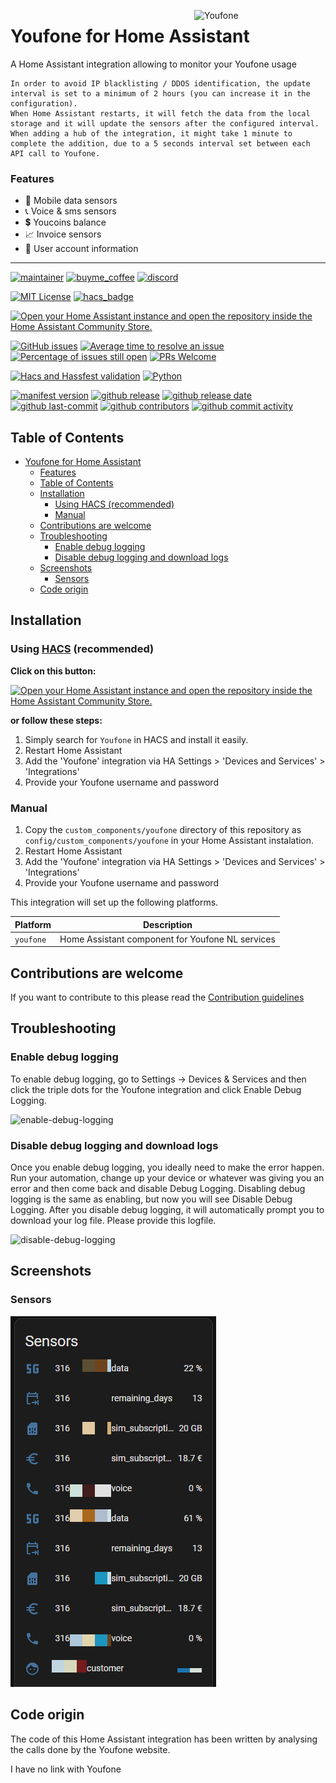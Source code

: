 <img src="https://github.com/geertmeersman/youfone/raw/main/images/brand/logo.png"
     alt="Youfone"
     align="right"
     style="width: 200px;margin-right: 10px;" />

# Youfone for Home Assistant

A Home Assistant integration allowing to monitor your Youfone usage

```text
In order to avoid IP blacklisting / DDOS identification, the update interval is set to a minimum of 2 hours (you can increase it in the configuration).
When Home Assistant restarts, it will fetch the data from the local storage and it will update the sensors after the configured interval.
When adding a hub of the integration, it might take 1 minute to complete the addition, due to a 5 seconds interval set between each API call to Youfone.
```

### Features

- 📱 Mobile data sensors
- 📞 Voice & sms sensors
- 💲 Youcoins balance
- 📈 Invoice sensors
- 👱 User account information

---

<!-- [START BADGES] -->
<!-- Please keep comment here to allow auto update -->

[![maintainer](https://img.shields.io/badge/maintainer-Geert%20Meersman-green?style=for-the-badge&logo=github)](https://github.com/geertmeersman)
[![buyme_coffee](https://img.shields.io/badge/Buy%20me%20an%20Omer-donate-yellow?style=for-the-badge&logo=buymeacoffee)](https://www.buymeacoffee.com/geertmeersman)
[![discord](https://img.shields.io/discord/1094977038269546576?style=for-the-badge&logo=discord)](https://discord.gg/JpjHptEN2D)

[![MIT License](https://img.shields.io/github/license/geertmeersman/youfone?style=flat-square)](https://github.com/geertmeersman/youfone/blob/master/LICENSE)
[![hacs_badge](https://img.shields.io/badge/HACS-Default-41BDF5.svg?style=flat-square)](https://github.com/hacs/integration)

[![Open your Home Assistant instance and open the repository inside the Home Assistant Community Store.](https://my.home-assistant.io/badges/hacs_repository.svg?style=flat-square)](https://my.home-assistant.io/redirect/hacs_repository/?owner=geertmeersman&repository=youfone&category=integration)

[![GitHub issues](https://img.shields.io/github/issues/geertmeersman/youfone)](https://github.com/geertmeersman/youfone/issues)
[![Average time to resolve an issue](http://isitmaintained.com/badge/resolution/geertmeersman/youfone.svg)](http://isitmaintained.com/project/geertmeersman/youfone)
[![Percentage of issues still open](http://isitmaintained.com/badge/open/geertmeersman/youfone.svg)](http://isitmaintained.com/project/geertmeersman/youfone)
[![PRs Welcome](https://img.shields.io/badge/PRs-Welcome-brightgreen.svg)](https://github.com/geertmeersman/youfone/pulls)

[![Hacs and Hassfest validation](https://github.com/geertmeersman/youfone/actions/workflows/validate.yml/badge.svg)](https://github.com/geertmeersman/youfone/actions/workflows/validate.yml)
[![Python](https://img.shields.io/badge/Python-FFD43B?logo=python)](https://github.com/geertmeersman/youfone/search?l=python)

[![manifest version](https://img.shields.io/github/manifest-json/v/geertmeersman/youfone/master?filename=custom_components%2Fyoufone%2Fmanifest.json)](https://github.com/geertmeersman/youfone)
[![github release](https://img.shields.io/github/v/release/geertmeersman/youfone?logo=github)](https://github.com/geertmeersman/youfone/releases)
[![github release date](https://img.shields.io/github/release-date/geertmeersman/youfone)](https://github.com/geertmeersman/youfone/releases)
[![github last-commit](https://img.shields.io/github/last-commit/geertmeersman/youfone)](https://github.com/geertmeersman/youfone/commits)
[![github contributors](https://img.shields.io/github/contributors/geertmeersman/youfone)](https://github.com/geertmeersman/youfone/graphs/contributors)
[![github commit activity](https://img.shields.io/github/commit-activity/y/geertmeersman/youfone?logo=github)](https://github.com/geertmeersman/youfone/commits/main)

<!-- [END BADGES] -->

## Table of Contents

- [Youfone for Home Assistant](#youfone-for-home-assistant)
  - [Features](#features)
  - [Table of Contents](#table-of-contents)
  - [Installation](#installation)
    - [Using HACS (recommended)](#using-hacs-recommended)
    - [Manual](#manual)
  - [Contributions are welcome](#contributions-are-welcome)
  - [Troubleshooting](#troubleshooting)
    - [Enable debug logging](#enable-debug-logging)
    - [Disable debug logging and download logs](#disable-debug-logging-and-download-logs)
  - [Screenshots](#screenshots)
    - [Sensors](#sensors)
  - [Code origin](#code-origin)

## Installation

### Using [HACS](https://hacs.xyz/) (recommended)

**Click on this button:**

[![Open your Home Assistant instance and open the repository inside the Home Assistant Community Store.](https://my.home-assistant.io/badges/hacs_repository.svg?style=flat-square)](https://my.home-assistant.io/redirect/hacs_repository/?owner=geertmeersman&repository=youfone&category=integration)

**or follow these steps:**

1. Simply search for `Youfone` in HACS and install it easily.
2. Restart Home Assistant
3. Add the 'Youfone' integration via HA Settings > 'Devices and Services' > 'Integrations'
4. Provide your Youfone username and password

### Manual

1. Copy the `custom_components/youfone` directory of this repository as `config/custom_components/youfone` in your Home Assistant instalation.
2. Restart Home Assistant
3. Add the 'Youfone' integration via HA Settings > 'Devices and Services' > 'Integrations'
4. Provide your Youfone username and password

This integration will set up the following platforms.

| Platform  | Description                                      |
| --------- | ------------------------------------------------ |
| `youfone` | Home Assistant component for Youfone NL services |

## Contributions are welcome

If you want to contribute to this please read the [Contribution guidelines](CONTRIBUTING.md)

## Troubleshooting

### Enable debug logging

To enable debug logging, go to Settings -> Devices & Services and then click the triple dots for the Youfone integration and click Enable Debug Logging.

![enable-debug-logging](https://raw.githubusercontent.com/geertmeersman/youfone/main/images/screenshots/enable-debug-logging.gif)

### Disable debug logging and download logs

Once you enable debug logging, you ideally need to make the error happen. Run your automation, change up your device or whatever was giving you an error and then come back and disable Debug Logging. Disabling debug logging is the same as enabling, but now you will see Disable Debug Logging. After you disable debug logging, it will automatically prompt you to download your log file. Please provide this logfile.

![disable-debug-logging](https://raw.githubusercontent.com/geertmeersman/youfone/main/images/screenshots/disable-debug-logging.gif)

## Screenshots

### Sensors

![Sensors](https://github.com/geertmeersman/youfone/raw/main/images/screenshots/sensors.png)

## Code origin

The code of this Home Assistant integration has been written by analysing the calls done by the Youfone website.

I have no link with Youfone
